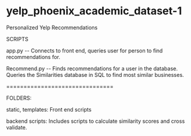 yelp_phoenix_academic_dataset-1
===============================

Personalized Yelp Recommendations

SCRIPTS

app.py -- Connects to front end, queries user for person to find recommendations for.

Recommend.py -- Finds recommendations for a user in the database. Queries the Similarities database in SQL to find most similar businesses.

===============================

FOLDERS: 

static, templates: Front end scripts

backend scripts: Includes scripts to calculate similarity scores and cross validate.
